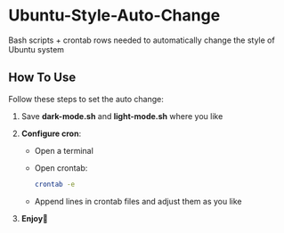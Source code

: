 # Ubuntu-Style-Auto-Change
Bash scripts + crontab rows needed to automatically change the style of Ubuntu system

## How To Use

Follow these steps to set the auto change:

1. Save **dark-mode.sh** and **light-mode.sh** where you like

2. **Configure cron**:
   - Open a terminal
   - Open crontab:
     
     ```sh
     crontab -e
     ```
   - Append lines in crontab files and adjust them as you like
3. **Enjoy🤩**
